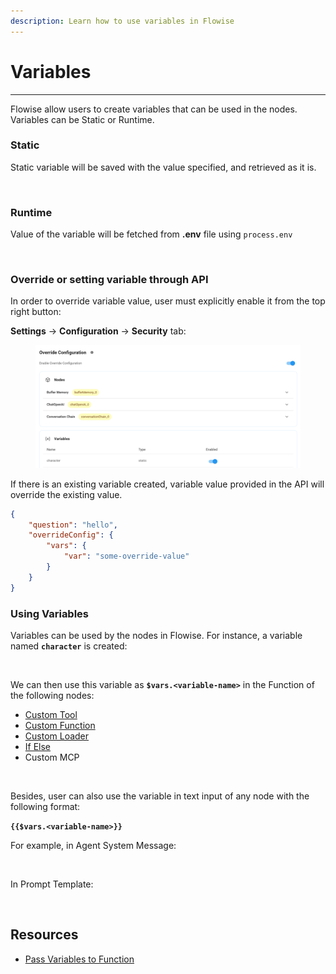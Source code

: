 ```yaml
---
description: Learn how to use variables in Flowise
---
```


# Variables

***

Flowise allow users to create variables that can be used in the nodes. Variables can be Static or Runtime.

### Static

Static variable will be saved with the value specified, and retrieved as it is.

<figure><img src="../.gitbook/assets/image (13) (1) (1) (1) (1) (1).png" alt="" width="542"><figcaption></figcaption></figure>

### Runtime

Value of the variable will be fetched from **.env** file using `process.env`

<figure><img src="../.gitbook/assets/image (1) (1) (1) (1) (1) (1) (1) (1) (1) (1) (1) (1) (1) (1) (1) (1) (1) (1) (1) (1) (1).png" alt="" width="537"><figcaption></figcaption></figure>

### Override or setting variable through API

In order to override variable value, user must explicitly enable it from the top right button:

**Settings** -> **Configuration** -> **Security** tab:

<figure><img src="../.gitbook/assets/image (1) (1) (1) (1) (1) (1) (1) (1) (1) (1) (1) (1) (1) (1) (1) (1).png" alt=""><figcaption></figcaption></figure>

If there is an existing variable created, variable value provided in the API will override the existing value.

```json
{
    "question": "hello",
    "overrideConfig": {
        "vars": {
            "var": "some-override-value"
        }
    }
}
```

### Using Variables

Variables can be used by the nodes in Flowise. For instance, a variable named **`character`** is created:

<figure><img src="../.gitbook/assets/image (96).png" alt=""><figcaption></figcaption></figure>

We can then use this variable as **`$vars.<variable-name>`** in the Function of the following nodes:

* [Custom Tool](../integrations/langchain/tools/custom-tool.md)
* [Custom Function](../integrations/utilities/custom-js-function.md)
* [Custom Loader](../integrations/langchain/document-loaders/custom-document-loader.md)
* [If Else](../integrations/utilities/if-else.md)
* Custom MCP

<figure><img src="../.gitbook/assets/image (105).png" alt="" width="283"><figcaption></figcaption></figure>

Besides, user can also use the variable in text input of any node with the following format:

**`{{$vars.<variable-name>}}`**

For example, in Agent System Message:

<figure><img src="../.gitbook/assets/image (1) (1) (1) (2) (1).png" alt="" width="508"><figcaption></figcaption></figure>

In Prompt Template:

<figure><img src="../.gitbook/assets/image (157).png" alt=""><figcaption></figcaption></figure>

## Resources

* [Pass Variables to Function](../integrations/langchain/tools/custom-tool.md#pass-variables-to-function)
